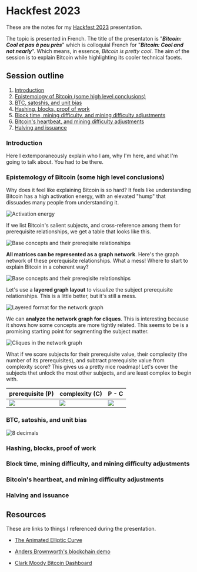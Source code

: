 # Hackfest 2023

These are the notes for my [Hackfest 2023](https://hackfest.ca/) presentation.

The topic is presented in French. The title of the presentaton is "***Bitcoin: Cool et pas à peu près***" which is colloquial 
French for "***Bitcoin: Cool and not nearly***".  Which means, in essence, *Bitcoin is pretty cool*. The aim of the session 
is to explain Bitcoin while highlighting its cooler technical facets.

## Session outline

1. [Introduction](#Introduction)
1. [Epistemology of Bitcoin (some high level conclusions)](#Epistemology-of-Bitcoin-(some-high-level-conclusions))
1. [BTC, satoshis, and unit bias](#BTC,-satoshis,-and-unit-bias)
1. [Hashing, blocks, proof of work](#Hashing,-blocks,-proof-of-work)
1. [Block time, mining difficulty, and mining difficulty adjustments](#Block-time,-mining-difficulty,-and-mining-difficulty-adjustments)
1. [Bitcoin's heartbeat, and mining difficulty adjustments](#Bitcoin's-heartbeat,-and-mining-difficulty-adjustments)
1. [Halving and issuance](#Halving-and-issuance)


### Introduction

Here I extemporaneously explain who I am, why I'm here, and what I'm going to talk about. You had to be there.

### Epistemology of Bitcoin (some high level conclusions)

Why does it feel like explaining Bitcoin is so hard? It feels like
understanding Bitcoin has a high activation energy, with an elevated  "hump" that dissuades many people from understanding it.

![Activation energy](assets/endothermic-reaction.png)

If we list Bitcoin's salient subjects, and cross-reference among them for
prerequisite relationships, we get a table that looks like this.

![Base concepts and their prereqisite relationships](assets/base-concepts-related.png)

**All matrices can be represented as a graph network**. Here's the graph network of these prerequisite relationships. What a mess! Where to start 
to explain Bitcoin in a coherent way?

![Base concepts and their prereqisite relationships](assets/base-concepts-graph-1.png)

Let's use a **layered graph layout** to visualize the subject prerequisite relationships. This is a little better, but it's still a mess.

![Layered format for the network graph](assets/base-concepts-layered.png)

We can **analyze the network graph for cliques**. This is interesting because
it shows how some concepts are more tightly related.  This seems to be is a promising starting point for segmenting the subject matter.

![Cliques in the network graph](assets/base-concepts-cliques.png)

What if we score subjects for their prerequisite value, their complexity (the number of its prerequisites), and subtract prerequisite value from complexity score? 
This gives us a pretty nice roadmap! Let's cover the subjects thet unlock the most other subjects, and are least complex to begin with.

|   prerequisite (P)  | complexity (C)  | P - C  |
| ---- | ---- | ---- |
| ![](assets/scores-prerequisites.png) | ![](assets/scores-complexities.png) | ![](assets/scores-prerequisites-complexities.png) |

### BTC, satoshis, and unit bias

![8 decimals](assets/eight-decimals.png)

### Hashing, blocks, proof of work

### Block time, mining difficulty, and mining difficulty adjustments

### Bitcoin's heartbeat, and mining difficulty adjustments

### Halving and issuance

## Resources

These are links to things I referenced during the presentation.

- [The Animated Elliptic Curve](https://curves.xargs.org/)

- [Anders Brownworth's blockchain demo](https://github.com/anders94/blockchain-demo)

- [Clark Moody Bitcoin Dashboard](https://bitcoin.clarkmoody.com/)

